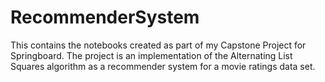 # RecommenderSystem
This contains the notebooks created as part of my Capstone Project for Springboard.  The project is an implementation of the Alternating List Squares algorithm as a recommender system for a movie ratings data set.
